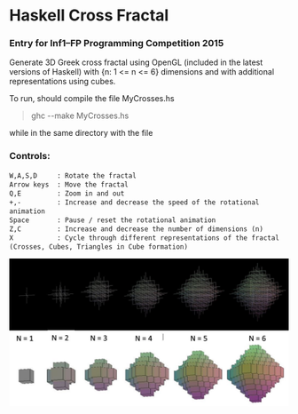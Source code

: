 # Haskell Cross Fractal

### Entry for Inf1–FP Programming Competition 2015

Generate 3D Greek cross fractal using OpenGL (included in the latest versions of Haskell) 
with {n: 1 <= n <= 6} dimensions and with additional representations using cubes. 

To run, should compile the file MyCrosses.hs

> ghc --make MyCrosses.hs

while in the same directory with the file

### Controls:
```
W,A,S,D     : Rotate the fractal
Arrow keys  : Move the fractal
Q,E         : Zoom in and out
+,-         : Increase and decrease the speed of the rotational animation 
Space       : Pause / reset the rotational animation
Z,C         : Increase and decrease the number of dimensions (n)
X           : Cycle through different representations of the fractal (Crosses, Cubes, Triangles in Cube formation)
```

![screenshot](https://github.com/iamstelios/Haskell-Cross-Fractal/blob/master/3D%20greek%20cross%20fractal%20snaps.JPG?raw=true)